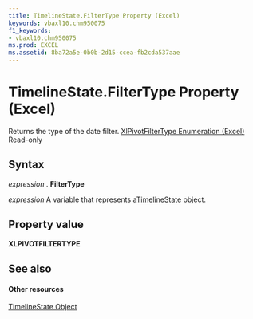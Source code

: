 ```yaml
---
title: TimelineState.FilterType Property (Excel)
keywords: vbaxl10.chm950075
f1_keywords:
- vbaxl10.chm950075
ms.prod: EXCEL
ms.assetid: 8ba72a5e-0b0b-2d15-ccea-fb2cda537aae
---
```



# TimelineState.FilterType Property (Excel)

Returns the type of the date filter. [XlPivotFilterType Enumeration (Excel)](xlpivotfiltertype-enumeration-excel.md) Read-only


## Syntax

 _expression_ . **FilterType**

 _expression_ A variable that represents a[TimelineState](timelinestate-object-excel.md) object.


## Property value

 **XLPIVOTFILTERTYPE**


## See also


#### Other resources



[TimelineState Object](timelinestate-object-excel.md)

